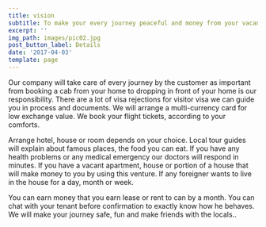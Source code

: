 ```yaml
---
title: vision
subtitle: To make your every journey peaceful and money from your vacant home
excerpt: ''
img_path: images/pic02.jpg
post_button_label: Details
date: '2017-04-03'
template: page
---
```

Our company will take care of every journey by the customer as important from booking a cab from your home to dropping in front of your home is our responsibility. There are a lot of visa rejections for visitor visa we can guide you in process and documents. We will arrange a multi-currency card for low exchange value. We book your flight tickets, according to your comforts. 

Arrange hotel, house or room depends on your choice. Local tour guides will explain about famous places, the food you can eat. If you have any health problems or any medical emergency our doctors will respond in minutes. If you have a vacant apartment, house or portion of a house that will make money to you by using this venture. If any foreigner wants to live in the house for a day, month or week.

 You can earn money that you earn lease or rent to can by a month. You can chat with your tenant before confirmation to exactly know how he behaves. We will make your journey safe, fun and make friends with the locals..
